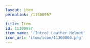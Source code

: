 ```yaml
---
layout: item
permalink: /11300957

title: Item
id: 11300957
item_name: '(Intro) Leather Helmet'
icon_url: 'item/icon/11300003.png'
---
```

